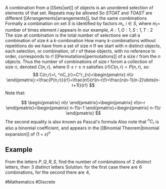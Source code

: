 A combination from a [[Sets|set]] of objects is an unordered selection of elements of that set. Repeats may be allowed
So $STOAT$ and $TOAST$ are different [[Arrangements|arrangements]], but the same combinations
Formally a combination on set $S$ is identified by factors $m_{i}$, $i\in S$, where $m_{i}=$ number of times element $i$ appears
In our example, $A:1,O:1,S:1,T:2$ 
The size at combination is the total number of selections we call a combination of size $k$ a $k$-combination
How many $k$-combinations without repetitions do we have from a set of size $n$
If we start with $n$ distinct objects, each selection, or combination, of $r$ of these objects, with no reference to order, corresponds to $r!$ [[Permutations|permutations]] of a size $r$ from the $n$ objects. Thus the number of combinations of size $r$ forom a collection of size $n$, denoted $C(n,r)$, where $0\leq r\leq n$ satisfies $(r!)C(n,r)=P(n,r)$, so:
$$
C(n,r)=\, ^nC_{r}=C^r_{n}=\begin{pmatrix}
n\\r
\end{pmatrix}:=\frac{P(n,r)}{r!}=\frac{n!}{r!(n-r)!}=\frac{n(n-1)(n-2)\dots(n-r+1)}{r!}
$$
Note that:

$$
\begin{pmatrix}
n\\r
\end{pmatrix}=\begin{pmatrix}
n\\n-r
\end{pmatrix}=\begin{pmatrix}
n-1\\r-1
\end{pmatrix}+\begin{pmatrix}
n-1\\r
\end{pmatrix}
$$
The second equality is also known as Pascal's formula
Also note that $^nC_{r}$ is also a binomial coefficient, and appears in the [[Binomial Theorem|binomial expansion]] of $(1+x)^{n}$
## Example
From the letters $P,Q,R,S$, find the number of combinations of $\hspace{0pt}2$ distinct letters, then $\hspace{0pt}3$ distinct letters
Solution: for the first case there are $\hspace{0pt}6$ combinations, for the second there are $\hspace{0pt}4$, 

#Mathematics #Discrete 